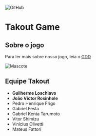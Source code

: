 ![GitHub](https://img.shields.io/github/license/AlvarezGui/takout-lp?style=flat-square)

# Takout Game

## Sobre o jogo
Para ler mais sobre nosso jogo, leia o [GDD](GDD.pdf)

![Mascote]([https://myoctocat.com/assets/images/base-octocat.svg](https://media.discordapp.net/attachments/943891066539622430/1026529388612812850/axoloto.gif))

## Equipe Takout
- **Guilherme Loschiavo**
- **João Victor Rosinhole**
- Pedro Henrique Frigo
- Gabriel Festa
- Gabriel Kenta Tarumoto
- Vitor Shimizu
- Vinícius Olivetti
- Mateus Fattori
